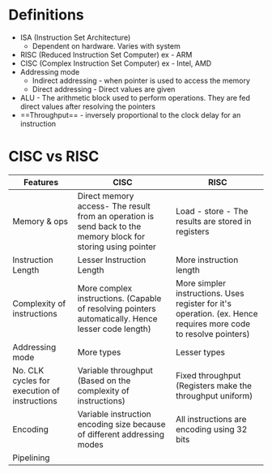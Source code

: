 # Definitions
- ISA (Instruction Set Architecture)
	- Dependent on hardware. Varies with system
- RISC (Reduced Instruction Set Computer) ex - ARM
- CISC (Complex Instruction Set Computer) ex - Intel, AMD
- Addressing mode
	- Indirect addressing - when pointer is used to access the memory
	- Direct addressing - Direct values are given
- ALU - The arithmetic block used to perform operations. They are fed direct values after resolving the pointers
- ==Throughput== - inversely proportional to the clock delay for an instruction

# CISC vs RISC

| Features                                     | CISC                                                                                                          | RISC                                                                                                            |
| -------------------------------------------- | ------------------------------------------------------------------------------------------------------------- | --------------------------------------------------------------------------------------------------------------- |
| Memory & ops                                 | Direct memory access- The result from an operation is send back to the memory block for storing using pointer | Load - store - The results are stored in registers                                                              |
| Instruction Length                           | Lesser Instruction Length                                                                                     | More instruction length                                                                                         |
| Complexity of instructions                   | More complex instructions. (Capable of resolving pointers automatically. Hence lesser code length)            | More simpler instructions. Uses register for it's operation. (ex. Hence requires more code to resolve pointers) |
| Addressing mode                              | More types                                                                                                    | Lesser types                                                                                                    |
| No. CLK cycles for execution of instructions | Variable throughput (Based on the complexity of instructions)                                                 | Fixed throughput (Registers make the throughput uniform)                                                        |
| Encoding                                     | Variable instruction encoding size because of different addressing modes                                      | All instructions are encoding using 32 bits                                                                     |
| Pipelining                                   |                                                                                                               |                                                                                                                 |
